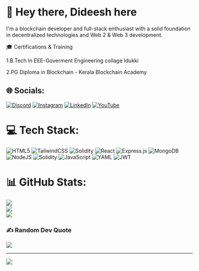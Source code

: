 # 💫 Hey there, Dideesh here
I'm a blockchain developer and full-stack enthusiast with a solid foundation in decentralized technologies and Web 2 & Web 3 development. 

🎓 Certifications & Training

1.B.Tech In EEE-Goverment Engineering collage Idukki

2.PG Diploma in Blockchain - Kerala Blockchain Academy

## 🌐 Socials:
[![Discord](https://img.shields.io/badge/Discord-%237289DA.svg?logo=discord&logoColor=white)](https://discord.gg/DIDEESH) [![Instagram](https://img.shields.io/badge/Instagram-%23E4405F.svg?logo=Instagram&logoColor=white)](https://instagram.com/didu_always) [![LinkedIn](https://img.shields.io/badge/LinkedIn-%230077B5.svg?logo=linkedin&logoColor=white)](https://linkedin.com/in/https://www.linkedin.com/in/dideesh-babu-46863b93/) [![YouTube](https://img.shields.io/badge/YouTube-%23FF0000.svg?logo=YouTube&logoColor=white)](https://youtube.com/@itsmedideesh2361) 

# 💻 Tech Stack:
![HTML5](https://img.shields.io/badge/html5-%23E34F26.svg?style=for-the-badge&logo=html5&logoColor=white) ![TailwindCSS](https://img.shields.io/badge/tailwindcss-%2338B2AC.svg?style=for-the-badge&logo=tailwind-css&logoColor=white) ![Solidity](https://img.shields.io/badge/Solidity-%23363636.svg?style=for-the-badge&logo=solidity&logoColor=white) ![React](https://img.shields.io/badge/react-%2320232a.svg?style=for-the-badge&logo=react&logoColor=%2361DAFB) ![Express.js](https://img.shields.io/badge/express.js-%23404d59.svg?style=for-the-badge&logo=express&logoColor=%2361DAFB) ![MongoDB](https://img.shields.io/badge/MongoDB-%234ea94b.svg?style=for-the-badge&logo=mongodb&logoColor=white) ![NodeJS](https://img.shields.io/badge/node.js-6DA55F?style=for-the-badge&logo=node.js&logoColor=white) ![Solidity](https://img.shields.io/badge/Solidity-%23363636.svg?style=for-the-badge&logo=solidity&logoColor=white) ![JavaScript](https://img.shields.io/badge/javascript-%23323330.svg?style=for-the-badge&logo=javascript&logoColor=%23F7DF1E) ![YAML](https://img.shields.io/badge/yaml-%23ffffff.svg?style=for-the-badge&logo=yaml&logoColor=151515) ![JWT](https://img.shields.io/badge/JWT-black?style=for-the-badge&logo=JSON%20web%20tokens)
# 📊 GitHub Stats:
![](https://github-readme-stats.vercel.app/api?username=dideesh92&theme=dark&hide_border=false&include_all_commits=true&count_private=false)<br/>
![](https://github-readme-streak-stats.herokuapp.com/?user=dideesh92&theme=dark&hide_border=false)<br/>
![](https://github-readme-stats.vercel.app/api/top-langs/?username=dideesh92&theme=dark&hide_border=false&include_all_commits=true&count_private=false&layout=compact)

### ✍️ Random Dev Quote
![](https://quotes-github-readme.vercel.app/api?type=vetical&theme=radical)

---
[![](https://visitcount.itsvg.in/api?id=dideesh92&icon=5&color=0)](https://visitcount.itsvg.in)

<!-- Proudly created with GPRM ( https://gprm.itsvg.in ) -->
